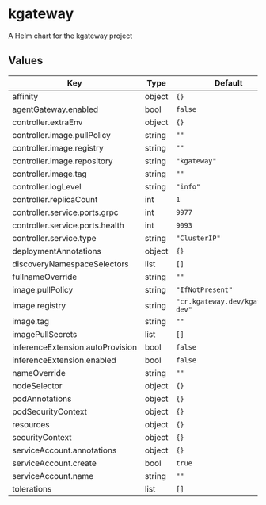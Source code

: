 # kgateway

A Helm chart for the kgateway project

## Values

| Key | Type | Default | Description |
|-----|------|---------|-------------|
| affinity | object | `{}` |  |
| agentGateway.enabled | bool | `false` |  |
| controller.extraEnv | object | `{}` |  |
| controller.image.pullPolicy | string | `""` |  |
| controller.image.registry | string | `""` |  |
| controller.image.repository | string | `"kgateway"` |  |
| controller.image.tag | string | `""` |  |
| controller.logLevel | string | `"info"` |  |
| controller.replicaCount | int | `1` |  |
| controller.service.ports.grpc | int | `9977` |  |
| controller.service.ports.health | int | `9093` |  |
| controller.service.type | string | `"ClusterIP"` |  |
| deploymentAnnotations | object | `{}` |  |
| discoveryNamespaceSelectors | list | `[]` |  |
| fullnameOverride | string | `""` |  |
| image.pullPolicy | string | `"IfNotPresent"` |  |
| image.registry | string | `"cr.kgateway.dev/kgateway-dev"` |  |
| image.tag | string | `""` |  |
| imagePullSecrets | list | `[]` |  |
| inferenceExtension.autoProvision | bool | `false` |  |
| inferenceExtension.enabled | bool | `false` |  |
| nameOverride | string | `""` |  |
| nodeSelector | object | `{}` |  |
| podAnnotations | object | `{}` |  |
| podSecurityContext | object | `{}` |  |
| resources | object | `{}` |  |
| securityContext | object | `{}` |  |
| serviceAccount.annotations | object | `{}` |  |
| serviceAccount.create | bool | `true` |  |
| serviceAccount.name | string | `""` |  |
| tolerations | list | `[]` |  |

